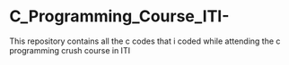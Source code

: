 # C_Programming_Course_ITI-
This repository contains all the c codes that i coded while attending the c programming crush course in ITI
